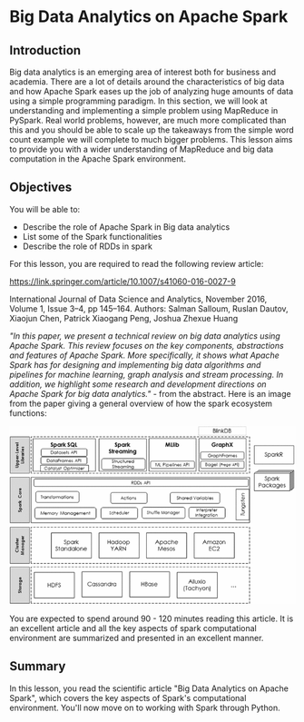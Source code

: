 # Big Data Analytics on Apache Spark

## Introduction

Big data analytics is an emerging area of interest both for business and academia. There are a lot of details around the characteristics of big data and how Apache Spark eases up the job of analyzing huge amounts of data using a simple programming paradigm. In this section, we will look at understanding and implementing a simple problem using MapReduce in PySpark. Real world problems, however, are much more complicated than this and you should be able to scale up the takeaways from the simple word count example we will complete to much bigger problems. This lesson aims to provide you with a wider understanding of MapReduce and big data computation in the Apache Spark environment. 


## Objectives
You will be able to:

- Describe the role of Apache Spark in Big data analytics 
- List some of the Spark functionalities 
- Describe the role of RDDs in spark 

For this lesson, you are required to read the following review article: 

https://link.springer.com/article/10.1007/s41060-016-0027-9

International Journal of Data Science and Analytics, November 2016, Volume 1, Issue 3–4, pp 145–164. Authors: Salman Salloum, Ruslan Dautov, Xiaojun Chen, Patrick Xiaogang Peng, Joshua Zhexue Huang



*"In this paper, we present a technical review on big data analytics using Apache Spark. This review focuses on the key components, abstractions and features of Apache Spark. More specifically, it shows what Apache Spark has for designing and implementing big data algorithms and pipelines for machine learning, graph analysis and stream processing. In addition, we highlight some research and development directions on Apache Spark for big data analytics."* - from the abstract. Here is an image from the paper giving a general overview of how the spark ecosystem functions:


![](images/spark.gif)

You are expected to spend around 90 - 120 minutes reading this article. It is an excellent article and all the key aspects of spark computational environment are summarized and presented in an excellent manner. 


## Summary

In this lesson, you read the scientific article "Big Data Analytics on Apache Spark", which covers the key aspects of Spark's computational environment. You'll now move on to working with Spark through Python.
